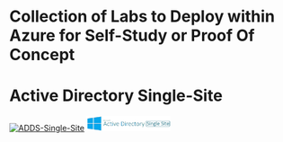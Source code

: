 # Collection of Labs to Deploy within Azure for Self-Study or Proof Of Concept

# Active Directory Single-Site
[![ADDS-Single-Site](https://github.com/jonsmith79/AzureDevLab/actions/workflows/ADDS-Single-Site.yml/badge.svg)](https://github.com/jonsmith79/AzureDevLab/actions/workflows/ADDS-Single-Site.yml)
<a href="./Deployments/ADDS-Single-Site"><img src="Deployments/xx_Images/ActiveDirectorySingleSite.png" alt="Active Directory Single-Site" width="150"></a>
